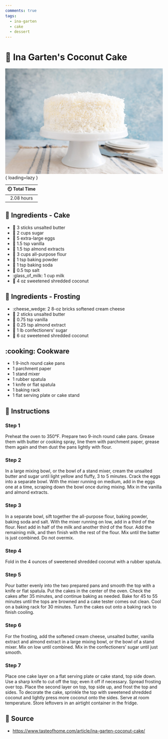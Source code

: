```yaml
---
comments: true
tags:
  - ina-garten
  - cake
  - dessert
---
```

# :coconut: Ina Garten's Coconut Cake

![Ina Garten's Coconut Cake](../../assets/images/ina-garten's-coconut-cake.jpg){ loading=lazy }

| :timer_clock: Total Time |
|:-----------------------: |
| 2.08 hours |

## :salt: Ingredients - Cake

- :butter: 3 sticks unsalted butter
- :candy: 2 cups sugar
- :egg: 5 extra-large eggs
- :icecream: 1.5 tsp vanilla
- :chestnut: 1.5 tsp almond extracts
- :ear_of_rice: 3 cups all-purpose flour
- :dash: 1 tsp baking powder
- :cup_with_straw: 1 tsp baking soda
- :salt: 0.5 tsp salt
- :glass_of_milk: 1 cup milk
- :coconut: 4 oz sweetened shredded coconut

## :salt: Ingredients - Frosting

- :cheese_wedge: 2 8-oz bricks softened cream cheese
- :butter: 2 sticks unsalted butter
- :icecream: 0.75 tsp vanilla
- :chestnut: 0.25 tsp almond extract
- :candy: 1 lb confectioners’ sugar
- :coconut: 6 oz sweetened shredded coconut

## :cooking: Cookware

- 1 9-inch round cake pans
- 1 parchment paper
- 1 stand mixer
- 1 rubber spatula
- 1 knife or flat spatula
- 1 baking rack
- 1 flat serving plate or cake stand

## :pencil: Instructions

### Step 1

Preheat the oven to 350°F. Prepare two 9-inch round cake pans. Grease them with butter or cooking spray, line them with
parchment paper, grease them again and then dust the pans lightly with flour.

### Step 2

In a large mixing bowl, or the bowl of a stand mixer, cream the unsalted butter and sugar until light yellow and fluffy,
3 to 5 minutes. Crack the eggs into a separate bowl. With the mixer running on medium, add in the eggs one at a time,
scraping down the bowl once during mixing. Mix in the vanilla and almond extracts.

### Step 3

In a separate bowl, sift together the all-purpose flour, baking powder, baking soda and salt. With the mixer running on
low, add in a third of the flour. Next add in half of the milk and another third of the flour. Add the remaining milk,
and then finish with the rest of the flour. Mix until the batter is just combined. Do not overmix.

### Step 4

Fold in the 4 ounces of sweetened shredded coconut with a rubber spatula.

### Step 5

Pour batter evenly into the two prepared pans and smooth the top with a knife or flat spatula. Put the cakes in the
center of the oven. Check the cakes after 35 minutes, and continue baking as needed. Bake for 45 to 55 minutes until the
tops are browned and a cake tester comes out clean. Cool on a baking rack for 30 minutes. Turn the cakes out onto a
baking rack to finish cooling.

### Step 6

For the frosting, add the softened cream cheese, unsalted butter, vanilla extract and almond extract in a large mixing
bowl, or the bowl of a stand mixer. Mix on low until combined. Mix in the confectioners’ sugar until just smooth.

### Step 7

Place one cake layer on a flat serving plate or cake stand, top side down. Use a sharp knife to cut off the top; even it
off if necessary. Spread frosting over top. Place the second layer on top, top side up, and frost the top and sides. To
decorate the cake, sprinkle the top with sweetened shredded coconut and lightly press more coconut onto the sides. Serve
at room temperature. Store leftovers in an airtight container in the fridge.

## :link: Source

- <https://www.tasteofhome.com/article/ina-garten-coconut-cake/>
